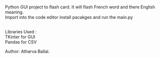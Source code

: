 Python GUI project to flash card. It will flash French word and there English meaning. <br>
Import into the code editor install pacakges and run the main.py <br><br>

Libraries Used : <br>
TKinter for GUI <br>
Pandas for CSV <br>

Author: Atharva Ballal.

